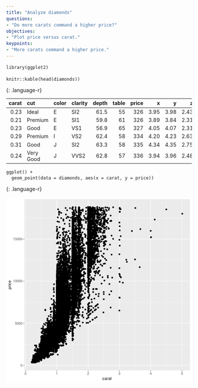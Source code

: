 ```yaml
---
title: "Analyze diamonds"
questions:
- "Do more carats command a higher price?"
objectives:
- "Plot price versus carat."
keypoints:
- "More carats command a higher price."
---
```





~~~
library(ggplot2)

knitr::kable(head(diamonds))
~~~
{: .language-r}



| carat|cut       |color |clarity | depth| table| price|    x|    y|    z|
|-----:|:---------|:-----|:-------|-----:|-----:|-----:|----:|----:|----:|
|  0.23|Ideal     |E     |SI2     |  61.5|    55|   326| 3.95| 3.98| 2.43|
|  0.21|Premium   |E     |SI1     |  59.8|    61|   326| 3.89| 3.84| 2.31|
|  0.23|Good      |E     |VS1     |  56.9|    65|   327| 4.05| 4.07| 2.31|
|  0.29|Premium   |I     |VS2     |  62.4|    58|   334| 4.20| 4.23| 2.63|
|  0.31|Good      |J     |SI2     |  63.3|    58|   335| 4.34| 4.35| 2.75|
|  0.24|Very Good |J     |VVS2    |  62.8|    57|   336| 3.94| 3.96| 2.48|


~~~
ggplot() + 
  geom_point(data = diamonds, aes(x = carat, y = price))
~~~
{: .language-r}

<img src="../fig/rmd-carat_vs_price-1.png" title="plot of chunk carat_vs_price" alt="plot of chunk carat_vs_price" style="display: block; margin: auto;" />
